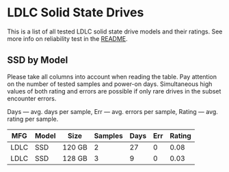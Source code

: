 LDLC Solid State Drives
=======================

This is a list of all tested LDLC solid state drive models and their ratings. See
more info on reliability test in the [README](https://github.com/linuxhw/SMART).

SSD by Model
------------

Please take all columns into account when reading the table. Pay attention on the
number of tested samples and power-on days. Simultaneous high values of both rating
and errors are possible if only rare drives in the subset encounter errors.

Days   — avg. days per sample,
Err    — avg. errors per sample,
Rating — avg. rating per sample.

| MFG       | Model              | Size   | Samples | Days  | Err   | Rating |
|-----------|--------------------|--------|---------|-------|-------|--------|
| LDLC      | SSD                | 120 GB | 2       | 27    | 0     | 0.08   |
| LDLC      | SSD                | 128 GB | 3       | 9     | 0     | 0.03   |
